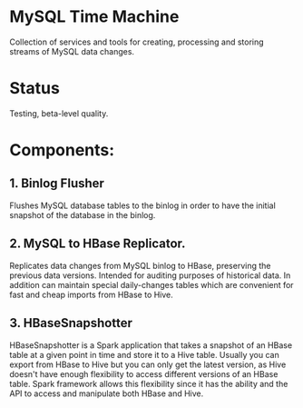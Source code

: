 # MySQL Time Machine
Collection of services and tools for creating, processing and storing streams of MySQL data changes.

# Status
Testing, beta-level quality.

# Components:

## 1. Binlog Flusher
Flushes MySQL database tables to the binlog in order to have the initial snapshot of the database in the binlog.

## 2. MySQL to HBase Replicator.
Replicates data changes from MySQL binlog to HBase, preserving the previous data versions. Intended
for auditing purposes of historical data. In addition can maintain special daily-changes tables which
are convenient for fast and cheap imports from HBase to Hive.


## 3. HBaseSnapshotter
HBaseSnapshotter is a Spark application that takes a snapshot of an HBase table at a given point in time and store it to a Hive table. Usually you can export from HBase to Hive but you can only get the latest version, as Hive doesn't have enough flexibility to access different versions of an HBase table. Spark framework allows this flexibility since it has the ability and the API to access and manipulate both HBase and Hive.

